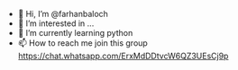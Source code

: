 - 👋 Hi, I’m @farhanbaloch
- 👀 I’m interested in ...
- 🌱 I’m currently learning python
- 📫 How to reach me join this group https://chat.whatsapp.com/ErxMdDDtvcW6QZ3UEsCj9p


